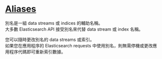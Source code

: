 # [Aliases](https://www.elastic.co/guide/en/elasticsearch/reference/8.6/aliases.html)

別名是一組 data streams 或 indices 的輔助名稱。  
大多數 Elasticsearch API 接受別名來代替 data stream 或 index 名稱。

您可以隨時更改別名的 data streams 或索引。  
如果您在應用程序的 Elasticsearch requests 中使用別名，則無需停機或更改應用程序代碼即可重新索引數據。
